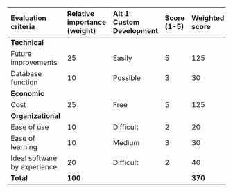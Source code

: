 | Evaluation criteria          | Relative importance (weight) | Alt 1: Custom Development | Score (1-5) | Weighted score | Alt 2: Packaged Software | Score (1-5) | Weighted score | Alt 3: Outsourcing | Score (1-5) | Weighted score |
| :--------------------------- | :--------------------------- | :------------------------ | :---------- | :------------- | :----------------------- | :---------- | :------------- | :----------------- | :---------- | :------------- |
| **Technical**       	       |                              |                           |             |                |                          |             |                |                    |             |                |
| Future improvements          | 25                           | Easily	                  | 5           | 125            | Medium                   | 3           | 75             | Kind of easy       | 4           | 100            |
| Database function	       | 10                           | Possible	          | 3           | 30             | Kind of easy             | 4           | 40             | Easy               | 5           | 50             |
| **Economic**      	       |                              |                           |             |                |                          |             |                |                    |             |                |
| Cost             	       | 25                           | Free                      | 5           | 125            | Cheap                    | 4           | 100            | Expensive		| 1           | 25             |
| **Organizational**	       |                              |                           |             |                |                          |             |                |                    |             |                |
| Ease of use     	       | 10                           | Difficult                 | 2           | 20             | Easy                     | 5           | 50             | Easy               | 5           | 50             |
| Ease of learning  	       | 10                           | Medium                    | 3           | 30             | Nothing	            | 1           | 10             | Medium             | 3           | 30             |
| Ideal software by experience | 20	                      | Difficult                 | 2           | 40             | Great                    | 5           | 100            | Okay		| 3           | 60             |
| **Total**     	       |  **100**                     |                           |       	| **370**      	 |                          |             | **375**        |                    |             | **315**        |
